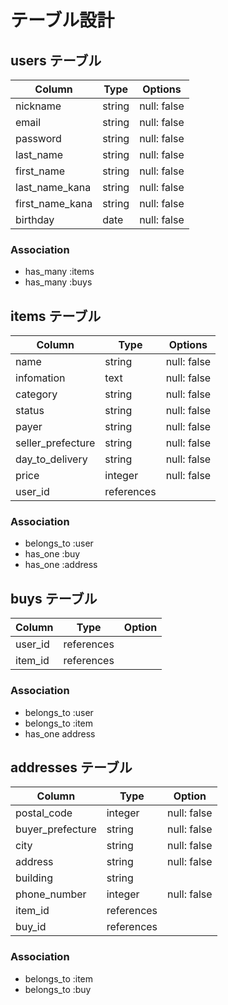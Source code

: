 # テーブル設計

## users テーブル

| Column          | Type   | Options     |
| --------------- | ------ | ----------- |
| nickname        | string | null: false |
| email           | string | null: false |
| password        | string | null: false |
| last_name       | string | null: false |
| first_name      | string | null: false |
| last_name_kana  | string | null: false |
| first_name_kana | string | null: false |
| birthday        | date   | null: false |

### Association

- has_many :items
- has_many :buys


## items テーブル

| Column            | Type       | Options     |
| ----------------- | ---------- | ----------- |
| name              | string     | null: false |
| infomation        | text       | null: false |
| category          | string     | null: false |
| status            | string     | null: false |
| payer             | string     | null: false |
| seller_prefecture | string     | null: false |
| day_to_delivery   | string     | null: false |
| price             | integer    | null: false |
| user_id           | references |             |

### Association

- belongs_to :user
- has_one :buy
- has_one :address


## buys テーブル

| Column  | Type       | Option |
| ------- | ---------- | ------ |
| user_id | references |        |
| item_id | references |        |

### Association

- belongs_to :user
- belongs_to :item
- has_one address


## addresses テーブル

| Column           | Type       | Option      |
| ---------------- | ---------- | ----------- |
| postal_code      | integer    | null: false |
| buyer_prefecture | string     | null: false |
| city             | string     | null: false |
| address          | string     | null: false |
| building         | string     |             |
| phone_number     | integer    | null: false | 
| item_id          | references |             |
| buy_id           | references |             |

### Association

- belongs_to :item
- belongs_to :buy